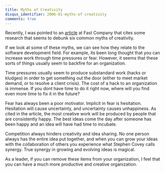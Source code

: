```yaml
---
title: Myths of Creativity
disqus_identifier: 2006-01-myths-of-creativity
comments: true
---
```


Recently, I was pointed to an [article][1] at Fast Company that cites some research that seems to debunk six common myths of creativity.

If we look at some of these myths, we can see how they relate to the software development field. For example, its been long thought that you can increase work through time pressures or fear. However, it seems that these sorts of things usually seem to backfire for an organization.

Time pressures usually seem to produce substandard work (hacks or kludges) in order to get something out the door (either to meet market demand, or to resolve a client crisis). The cost of a hack to an organization is immense. If you dont have time to do it right now, where will you find even more time to fix it in the future?

Fear has always been a poor motivator. Implicit in fear is hesitation. Hesitation will cause uncertainty, and uncertainty causes unhappiness. As cited in the article, the most creative work will be produced by people that are consistently happy. The best ideas come the day after someone has been happy and an idea will have had time to incubate.

Competition always hinders creativity and idea sharing. No one person always has the entire idea put together, and when you can grow your ideas with the collaboration of others you experience what Stephen Covey calls synergy. True synergy in growing and evolving ideas is magical.

As a leader, if you can remove these items from your organization, I feel that you can have a much more productive and creative organization.

[1]:http://pf.fastcompany.com/magazine/89/creativity.html
